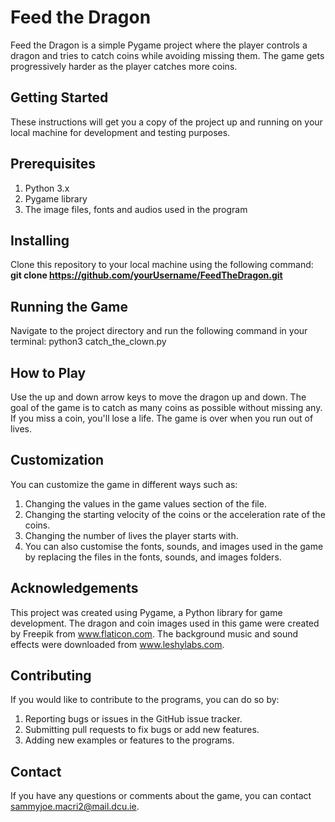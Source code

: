 # **Feed the Dragon**
Feed the Dragon is a simple Pygame project where the player controls a dragon and tries to catch coins while avoiding missing them. The game gets progressively harder as the player catches more coins.

## **Getting Started**
These instructions will get you a copy of the project up and running on your local machine for development and testing purposes.

## **Prerequisites**
1. Python 3.x
2. Pygame library
3. The image files, fonts and audios used in the program

## **Installing**
Clone this repository to your local machine using the following command:
**git clone https://github.com/yourUsername/FeedTheDragon.git**

## **Running the Game**
Navigate to the project directory and run the following command in your terminal:
python3 catch_the_clown.py

## **How to Play**
Use the up and down arrow keys to move the dragon up and down. The goal of the game is to catch as many coins as possible without missing any. If you miss a coin, you'll lose a life. The game is over when you run out of lives.

## **Customization**
You can customize the game in different ways such as:
1. Changing the values in the game values section of the file. 
2. Changing the starting velocity of the coins or the acceleration rate of the coins.
3. Changing the number of lives the player starts with.
4. You can also customise the fonts, sounds, and images used in the game by replacing the files in the fonts, sounds, and images folders.

## **Acknowledgements**
This project was created using Pygame, a Python library for game development. The dragon and coin images used in this game were created by Freepik from www.flaticon.com. The background music and sound effects were downloaded from www.leshylabs.com.

## **Contributing**
If you would like to contribute to the programs, you can do so by:
1. Reporting bugs or issues in the GitHub issue tracker.
2. Submitting pull requests to fix bugs or add new features.
2. Adding new examples or features to the programs.

## **Contact**
If you have any questions or comments about the game, you can contact sammyjoe.macri2@mail.dcu.ie.

